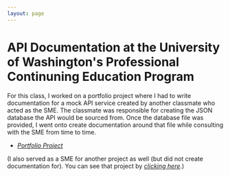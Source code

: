 ```yaml
---
layout: page
---
```


# API Documentation at the University of Washington's Professional Continuning Education Program

For this class, I worked on a portfolio project where I had to write documentation for a mock API service created by another classmate who acted as the SME. The classmate was responsible for creating the JSON database the API would be sourced from. Once the database file was provided, I went onto create documentation around that file while consulting with the SME from time to time.

* *[Portfolio Project](https://skym97.github.io/watch_more_movies/)*

(I also served as a SME for another project as well (but did not create documentation for). You can see that project by *[clicking here](https://conjaytech.github.io/visual-chronicle/)*.)
